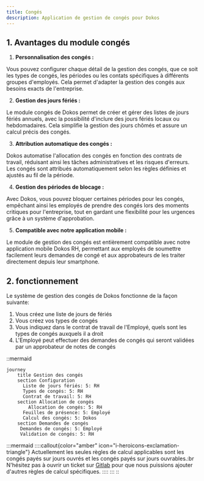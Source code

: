 ```yaml
---
title: Congés
description: Application de gestion de congés pour Dokos
---
```


## 1. Avantages du module congés

1. **Personnalisation des congés :**

Vous pouvez configurer chaque détail de la gestion des congés, que ce soit les types de congés, les périodes ou les contats spécifiques à différents groupes d'employés. Cela permet d'adapter la gestion des congés aux besoins exacts de l'entreprise.

2. **Gestion des jours fériés :**

Le module congés de Dokos permet de créer et gérer des listes de jours fériés annuels, avec la possibilité d'inclure des jours fériés locaux ou hebdomadaires. Cela simplifie la gestion des jours chômés et assure un calcul précis des congés.

3. **Attribution automatique des congés :**

Dokos automatise l'allocation des congés en fonction des contrats de travail, réduisant ainsi les tâches administratives et les risques d'erreurs. Les congés sont attribués automatiquement selon les règles définies et ajustés au fil de la période.

4. **Gestion des périodes de blocage :**

Avec Dokos, vous pouvez bloquer certaines périodes pour les congés, empêchant ainsi les employés de prendre des congés lors des moments critiques pour l'entreprise, tout en gardant une flexibilité pour les urgences grâce à un système d'approbation.

5. **Compatible avec notre application mobile :**

Le module de gestion des congés est entièrement compatible avec notre application mobile Dokos RH, permettant aux employés de soumettre facilement leurs demandes de congé et aux approbateurs de les traiter directement depuis leur smartphone.

## 2. fonctionnement

Le système de gestion des congés de Dokos fonctionne de la façon suivante:

1. Vous créez une liste de jours de fériés
2. Vous créez vos types de congés
3. Vous indiquez dans le contrat de travail de l'Employé, quels sont les types de congés auxquels il a droit
4. L'Employé peut effectuer des demandes de congés qui seront validées par un approbateur de notes de congés

::mermaid
```text
journey
    title Gestion des congés
    section Configuration
      Liste de jours fériés: 5: RH
      Types de congés: 5: RH
      Contrat de travail: 5: RH
    section Allocation de congés
        Allocation de congés: 5: RH
      Feuilles de présence: 5: Employé
      Calcul des congés: 5: Dokos
    section Demandes de congés
     Demandes de congés: 5: Employé
     Validation de congés: 5: RH
```

  :::mermaid
    ::::callout{color="amber" icon="i-heroicons-exclamation-triangle"}
    Actuellement les seules règles de calcul applicables sont les congés payés sur jours ouvrés et les congés payés sur jours ouvrables.\:br
    N'hésitez pas à ouvrir un ticket sur [Gitlab](https://gitlab.com/dokos/dokos/-/issues) pour que nous puissions ajouter d'autres règles de calcul spécifiques.
    ::::
  :::
::
